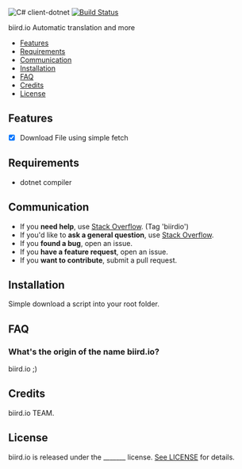 ![ C# client-dotnet ](https://api.biird.io/resourceValue/0814fbcb-c86b-4296-9ce3-a1f1d9296fc9?language=en-US)
[![Build Status](https://travis-ci.org/Alamofire/Alamofire.svg?branch=master)](https://travis-ci.org/Alamofire/Alamofire)

biird.io Automatic translation and more
- [Features](#features)
- [Requirements](#requirements)
- [Communication](#communication)
- [Installation](#installation)
- [FAQ](#faq)
- [Credits](#credits)
- [License](#license)

## Features

- [x] Download File using simple fetch 

## Requirements

- dotnet compiler

## Communication

- If you **need help**, use [Stack Overflow](http://stackoverflow.com/questions/tagged/biirdio). (Tag 'biirdio')
- If you'd like to **ask a general question**, use [Stack Overflow](http://stackoverflow.com/questions/tagged/biirdio).
- If you **found a bug**, open an issue.
- If you **have a feature request**, open an issue.
- If you **want to contribute**, submit a pull request.

## Installation

Simple download a script into your root folder.

## FAQ

### What's the origin of the name biird.io?

biird.io ;)

## Credits

biird.io TEAM.

## License

biird.io is released under the _______ license. [See LICENSE](https://www.biird.io/documentation) for details.
